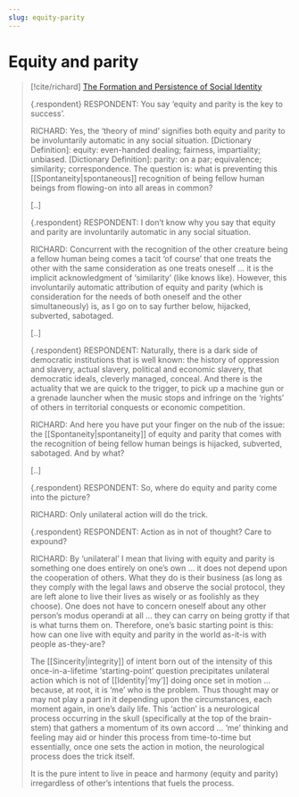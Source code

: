 ```yaml
---
slug: equity-parity
---
```


# Equity and parity

> [!cite/richard] [The Formation and Persistence of Social Identity](https://actualfreedom.com.au/an/various/persistentsocialidentity.htm)
>
> {.respondent}
> RESPONDENT: You say ‘equity and parity is the key to success’.
> 
> RICHARD: Yes, the ‘theory of mind’ signifies both equity and parity to be involuntarily automatic in any social situation. [Dictionary Definition]: equity: even-handed dealing; fairness, impartiality; unbiased. [Dictionary Definition]: parity: on a par; equivalence; similarity; correspondence. The question is: what is preventing this [[Spontaneity|spontaneous]] recognition of being fellow human beings from flowing-on into all areas in common?
> 
> [..]
> 
> {.respondent}
> RESPONDENT: I don’t know why you say that equity and parity are involuntarily automatic in any social situation.
> 
> RICHARD: Concurrent with the recognition of the other creature being a fellow human being comes a tacit ‘of course’ that one treats the other with the same consideration as one treats oneself ... it is the implicit acknowledgment of ‘similarity’ (like knows like). However, this involuntarily automatic attribution of equity and parity (which is consideration for the needs of both oneself and the other simultaneously) is, as I go on to say further below, hijacked, subverted, sabotaged.
> 
> [..]
> 
> {.respondent}
> RESPONDENT: Naturally, there is a dark side of democratic institutions that is well known: the history of oppression and slavery, actual slavery, political and economic slavery, that democratic ideals, cleverly managed, conceal. And there is the actuality that we are quick to the trigger, to pick up a machine gun or a grenade launcher when the music stops and infringe on the ‘rights’ of others in territorial conquests or economic competition.
> 
> RICHARD: And here you have put your finger on the nub of the issue: the [[Spontaneity|spontaneity]] of equity and parity that comes with the recognition of being fellow human beings is hijacked, subverted, sabotaged. And by what?
> 
> [..]
> 
> {.respondent}
> RESPONDENT: So, where do equity and parity come into the picture?
> 
> RICHARD: Only unilateral action will do the trick.
> 
> {.respondent}
> RESPONDENT: Action as in not of thought? Care to expound?
> 
> RICHARD: By ‘unilateral’ I mean that living with equity and parity is something one does entirely on one’s own ... it does not depend upon the cooperation of others. What they do is their business (as long as they comply with the legal laws and observe the social protocol, they are left alone to live their lives as wisely or as foolishly as they choose). One does not have to concern oneself about any other person’s modus operandi at all ... they can carry on being grotty if that is what turns them on. Therefore, one’s basic starting point is this: how can one live with equity and parity in the world as-it-is with people as-they-are?
> 
> The [[Sincerity|integrity]] of intent born out of the intensity of this once-in-a-lifetime ‘starting-point’ question precipitates unilateral action which is not of [[Identity|‘my’]] doing once set in motion ... because, at root, it is ‘me’ who is the problem. Thus thought may or may not play a part in it depending upon the circumstances, each moment again, in one’s daily life. This ‘action’ is a neurological process occurring in the skull (specifically at the top of the brain-stem) that gathers a momentum of its own accord ... ‘me’ thinking and feeling may aid or hinder this process from time-to-time but essentially, once one sets the action in motion, the neurological process does the trick itself.
> 
> It is the pure intent to live in peace and harmony (equity and parity) irregardless of other’s intentions that fuels the process.

